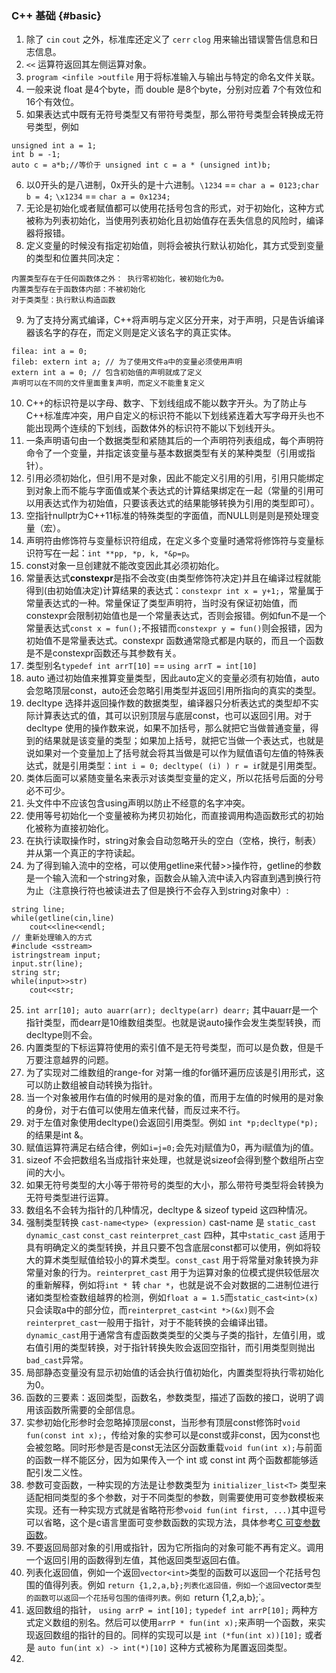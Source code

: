 ### C++ 基础 {#basic}

1. 除了 `cin` `cout` 之外，标准库还定义了 `cerr` `clog` 用来输出错误警告信息和日志信息。
2. `<<` 运算符返回其左侧运算对象。
3. `program <infile >outfile` 用于将标准输入与输出与特定的命名文件关联。
4. 一般来说 float 是4个byte，而 double 是8个byte，分别对应着 7个有效位和16个有效位。
5. 如果表达式中既有无符号类型又有带符号类型，那么带符号类型会转换成无符号类型，例如
```
unsigned int a = 1;
int b = -1; 
auto c = a*b;//等价于 unsigned int c = a * (unsigned int)b;
```
6. 以0开头的是八进制，0x开头的是十六进制。`\1234` == `char a = 0123;char b = 4;` `\x1234` == `char a = 0x1234;`
7. 无论是初始化或者赋值都可以使用花括号包含的形式，对于初始化，这种方式被称为列表初始化，当使用列表初始化且初始值存在丢失信息的风险时，编译器将报错。
8. 定义变量的时候没有指定初始值，则将会被执行默认初始化，其方式受到变量的类型和位置共同决定：
```
内置类型存在于任何函数体之外： 执行零初始化，被初始化为0。
内置类型存在于函数体内部：不被初始化
对于类类型：执行默认构造函数
```
9. 为了支持分离式编译，C++将声明与定义区分开来，对于声明，只是告诉编译器该名字的存在，而定义则是定义该名字的真正实体。
```
filea: int a = 0;
fileb: extern int a; // 为了使用文件a中的变量必须使用声明
extern int a = 0; // 包含初始值的声明就成了定义
声明可以在不同的文件里面重复声明，而定义不能重复定义
```
10. C++的标识符是以字母、数字、下划线组成不能以数字开头。为了防止与C++标准库冲突，用户自定义的标识符不能以下划线紧连着大写字母开头也不能出现两个连续的下划线，函数体外的标识符不能以下划线开头。
11. 一条声明语句由一个数据类型和紧随其后的一个声明符列表组成，每个声明符命令了一个变量，并指定该变量与基本数据类型有关的某种类型（引用或指针）。
12. 引用必须初始化，但引用不是对象，因此不能定义引用的引用，引用只能绑定到对象上而不能与字面值或某个表达式的计算结果绑定在一起（常量的引用可以用表达式作为初始值，只要该表达式的结果能够转换为引用的类型即可）。
13. 空指针nullptr为C++11标准的特殊类型的字面值，而NULL则是则是预处理变量（宏）。
14. 声明符由修饰符与变量标识符组成，在定义多个变量时通常将修饰符与变量标识符写在一起：`int **pp, *p, k, *&p=p`。
15. const对象一旦创建就不能改变因此其必须初始化。
16. 常量表达式**constexpr**是指不会改变(由类型修饰符决定)并且在编译过程就能得到(由初始值决定)计算结果的表达式：`constexpr int x = y+1;`，常量属于常量表达式的一种。常量保证了类型声明符，当时没有保证初始值，而constexpr会限制初始值也是一个常量表达式，否则会报错。例如fun不是一个常量表达式`const x = fun();`不报错而`constexpr y = fun()`则会报错，因为初始值不是常量表达式。constexpr 函数通常隐式都是内联的，而且一个函数是不是constexpr函数还与其参数有关。
17. 类型别名`typedef int arrT[10]` == `using arrT = int[10]`
18. auto 通过初始值来推算变量类型，因此auto定义的变量必须有初始值，auto会忽略顶层const，auto还会忽略引用类型并返回引用所指向的真实的类型。
19. decltype 选择并返回操作数的数据类型，编译器只分析表达式的类型却不实际计算表达式的值，其可以识别顶层与底层const，也可以返回引用。对于decltype 使用的操作数来说，如果不加括号，那么就把它当做普通变量，得到的结果就是该变量的类型；如果加上括号，就把它当做一个表达式，也就是说如果对一个变量加上了括号就会将其当做是可以作为赋值语句左值的特殊表达式，就是引用类型：`int i = 0; decltype( (i) ) r = i`r就是引用类型。
20. 类体后面可以紧随变量名来表示对该类型变量的定义，所以花括号后面的分号必不可少。
21. 头文件中不应该包含using声明以防止不经意的名字冲突。
22. 使用等号初始化一个变量被称为拷贝初始化，而直接调用构造函数形式的初始化被称为直接初始化。
23. 在执行读取操作时，string对象会自动忽略开头的空白（空格，换行，制表）并从第一个真正的字符读起。
24. 为了得到输入流中的空格，可以使用getline来代替>>操作符，getline的参数是一个输入流和一个string对象，函数会从输入流中读入内容直到遇到换行符为止（注意换行符也被读进去了但是换行不会存入到string对象中）:
```
string line;
while(getline(cin,line)
    cout<<line<<endl;
// 重新处理输入的方式
#include <sstream>
istringstream input;
input.str(line);
string str;
while(input>>str)
    cout<<str;
```
25. `int arr[10]; auto auarr(arr); decltype(arr) dearr;` 其中auarr是一个指针类型，而dearr是10维数组类型。也就是说auto操作会发生类型转换，而decltype则不会。
26. 内置类型的下标运算符使用的索引值不是无符号类型，而可以是负数，但是千万要注意越界的问题。
27. 为了实现对二维数组的range-for 对第一维的for循环遍历应该是引用形式，这可以防止数组被自动转换为指针。
28. 当一个对象被用作右值的时候用的是对象的值，而用于左值的时候用的是对象的身份，对于右值可以使用左值来代替，而反过来不行。
29. 对于左值对象使用decltype()会返回引用类型。例如 `int *p;decltype(*p);`的结果是int &。
30. 赋值运算符满足右结合律，例如`i=j=0;`会先对j赋值为0，再为i赋值为j的值。
31. sizeof 不会把数组名当成指针来处理，也就是说sizeof会得到整个数组所占空间的大小。
32. 如果无符号类型的大小等于带符号的类型的大小，那么带符号类型将会转换为无符号类型进行运算。
33. 数组名不会转为指针的几种情况，decltype & sizeof typeid 这四种情况。
34. 强制类型转换 `cast-name<type> (expression)` cast-name 是 `static_cast` `dynamic_cast` `const_cast` `reinterpret_cast` 四种，其中`static_cast` 适用于具有明确定义的类型转换，并且只要不包含底层const都可以使用，例如将较大的算术类型赋值给较小的算术类型。`const_cast` 用于将常量对象转换为非常量对象的行为。`reinterpret_cast` 用于为运算对象的位模式提供较低层次的重新解释，例如将`int * `转 `char *`，也就是说不会对数据的二进制位进行诸如类型检查数组越界的检测，例如`float a = 1.5`而`static_cast<int>(x)`只会读取a中的部分位，而`reinterpret_cast<int *>(&x)`则不会`reinterpret_cast`一般用于指针，对于不能转换的会编译出错。`dynamic_cast`用于通常含有虚函数类类型的父类与子类的指针，左值引用，或右值引用的类型转换，对于指针转换失败会返回空指针，而引用类型则抛出`bad_cast`异常。
35. 局部静态变量没有显示初始值的话会执行值初始化，内置类型将执行零初始化为0。
36. 函数的三要素：返回类型，函数名，参数类型，描述了函数的接口，说明了调用该函数所需要的全部信息。
37. 实参初始化形参时会忽略掉顶层const，当形参有顶层const修饰时`void fun(const int x);`，传给对象的实参可以是const或非const，因为const也会被忽略。同时形参是否是const无法区分函数重载`void fun(int x);`与前面的函数一样不能区分，因为如果传入一个 int 或 const int 两个函数都能够适配引发二义性。
38. 参数可变函数，一种实现的方法是让参数类型为 `initializer_list<T>` 类型来适配相同类型的多个参数，对于不同类型的参数，则需要使用可变参数模板来实现。还有一种实现方式就是省略符形参`void fun(int first, ...)`其中逗号可以省略，这个是c语言里面可变参数函数的实现方法，具体参考[C 可变参数函数](../inputandoutputinc.md#varargs)。
39. 不要返回局部对象的引用或指针，因为它所指向的对象可能不再有定义。调用一个返回引用的函数得到左值，其他返回类型返回右值。
40. 列表化返回值，例如一个返回`vector<int>`类型的函数可以返回一个花括号包围的值得列表。例如 `return {1,2,a,b};列表化返回值，例如一个返回`vector<int>`类型的函数可以返回一个花括号包围的值得列表。例如 `return {1,2,a,b};`。
41. 返回数组的指针， `using arrP = int[10];` `typedef int arrP[10];` 两种方式定义数组的别名。然后可以使用`arrP * fun(int x);`来声明一个函数，来实现返回数组的指针的目的。同样的实现可以是 ` int (*fun(int x))[10]; ` 或者是 `auto fun(int x) -> int(*)[10]` 这种方式被称为尾置返回类型。
42.  
